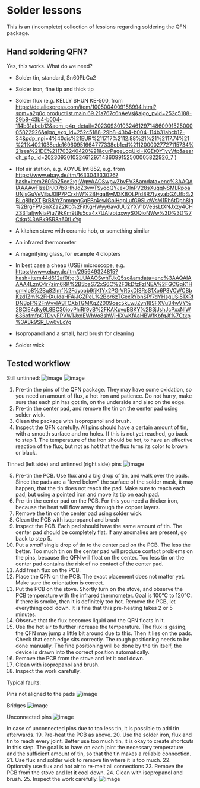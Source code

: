 # Solder lessons

This is an (incomplete) collection of lessions regarding soldering the QFN package.

## Hand soldering QFN?

Yes, this works. What do we need?

- Solder tin, standard, Sn60PbCu2
- Solder iron, fine tip and thick tip
- Solder flux (e.g. KELLY SHUN KE-500, from https://de.aliexpress.com/item/1005004009158994.html?spm=a2g0o.productlist.main.69.21a767c6hAeVsj&algo_pvid=252c5188-29b8-43b4-b004-114b31abcb12&aem_p4p_detail=2023093010324612971486099152500005822926&algo_exp_id=252c5188-29b8-43b4-b004-114b31abcb12-34&pdp_npi=4%40dis%21EUR%2117.17%2112.88%21%21%2117.74%21%21%4021038edc16960951664777338eb1ed%2112000027727115734%21sea%21DE%211703240420%21&curPageLogUid=KGEtOY1yyVfp&search_p4p_id=2023093010324612971486099152500005822926_7 )
- Hot air station, e.g. AOYUE Int 852, e.g. from https://www.ebay.de/itm/163304333026?hash=item2605b25ee2:g:WqwAAOSwpwZbvFV3&amdata=enc%3AAQAIAAAAwFlzeDrJO7b8HhJdZ3vwTSyqoQYJexOlnPV28sXuqqNSMLRpoaUNjsGuVeVEaJ0IP7PCrxhW%2BHqaBwM3KBOLPfd8R7fyxyabGZUfb%2BLq8ifpXTjBrB8YrZpmgegGgEBr4ewlGoiHqpLufG9SLcWsM1Rh6tDph8lg%2BrgFPVSnXZaZ2Kb%2FitKgHWyy6avdUU2YXV1bVeSsLtXNJxzy4CHZ33TafjwNiaPju79kKm9t9u5ca4x7UAIzbtqxwySOQioNWw%3D%3D%7Ctkp%3ABk9SR8a60fLcYg

- A kitchen stove with ceramic hob, or something similar
- An infrared thermometer
- A magnifying glass, for example 4 diopters
- In best case a cheap (USB) microscope, e.g. https://www.ebay.de/itm/295649324815?hash=item44d612af0f:g:3UUAAOSwhTJkQ5sc&amdata=enc%3AAQAIAAAA4LznO4r7zim6RK%2B5baS72xS6C%2F3kDfzFzlNEA%2FGCGgK1HgmkIp8%2Bq82Imf%2Fdyopb9fjKfYx2PGrVR5xDISRsS1Xo6P3VCWCBbKzd1Zm%2FHXuldaHFAjJGZPeL%2Bbr6zTGexRYbnSPf7dYHsgUSi51XRfDNBpF%2FnVvvlABTOXbTGMXqZ2009oec5kLwJZyn18SFXVu34wVY%2BCIE4dky9L8BC30iovPhiRf9vB%2FKAKpvqBBKY%2B3jJshJcPxxNIW636ofmfpGTDvyFPVW1JxdEWhVo8shWjHiXwKfAaHBWfKbfqJf%7Ctkp%3ABk9SR_Lw6vLcYg
- Isopropanol and a small, hard brush for cleaning
- Solder wick

## Tested workflow

Still untinned:
![image](2023-09-10_QCA7005_angleview_untinned.jpg)
![image](2023-09-10_QCA7005_sideview_untinned.jpg)

1. Pre-tin the pins of the QFN package. They may have some oxidation, so you need an amount of flux, a hot iron and patience. Do not hurry, make sure that each pin has got tin, on the underside and also on the edge.
2. Pre-tin the center pad, and remove the tin on the center pad using solder wick.
3. Clean the package with isopropanol and brush.
4. Inspect the QFN carefully. All pins should have a certain amount of tin, with a smooth surface and no holes. If this is not yet reached, go back to step 1. The temperature of the iron should be hot, to have an effective reaction of the flux, but not as hot that the flux turns its color to brown or black.

Tinned (left side) and untinned (right side) pins
![image](tinned_and_untinned_pins.jpg)

5. Pre-tin the PCB. Use flux and a big drop of tin, and walk over the pads. Since the pads are a "level below" the surface of the solder mask, it may happen, that the tin does not reach the pad. Make sure to reach each pad, but using a pointed iron and move its tip on each pad.
6. Pre-tin the center pad on the PCB. For this you need a thicker iron, because the heat will flow away through the copper layers.
7. Remove the tin on the center pad using solder wick.
8. Clean the PCB with isopropanol and brush 
9. Inspect the PCB. Each pad should have the same amount of tin. The center pad should be completely flat. If any anomalies are present, go back to step 5.
10. Put a _small_ single drop of tin to the center pad on the PCB. The less the better. Too much tin on the center pad will produce contact problems on the pins, because the QFN will float on the center. Too less tin on the center pad contains the risk of no contact of the center pad.
11. Add fresh flux on the PCB.
12. Place the QFN on the PCB. The exact placement does not matter yet. Make sure the orientation is correct.
13. Put the PCB on the stove. Shortly turn on the stove, and observe the PCB temperature with the infrared thermometer. Goal is 100°C to 120°C. If there is smoke, then it is definitely too hot. Remove the PCB, let everything cool down. It is fine that this pre-heating takes 2 or 5 minutes.
14. Observe that the flux becomes liquid and the QFN floats in it.
15. Use the hot air to further increase the temperature. The flux is gasing, the QFN may jump a little bit around due to this. Then it lies on the pads. Check that each edge sits correctly. The rough positioning needs to be done manually. The fine positioning will be done by the tin itself, the device is drawn into the correct position automatically.
16. Remove the PCB from the stove and let it cool down.
17. Clean with isopropanol and brush.
18. Inspect the work carefully.

Typical faults:

Pins not aligned to the pads
![image](solderfail_pins_not_aligned.jpg)

Bridges
![image](solderfail_bridges.jpg)

Unconnected pins
![image](solderfail_unconnectedpins.jpg)

In case of unconnected pins due to too less tin, it is possible to add tin afterwards.
19. Pre-heat the PCB as above.
20. Use the solder iron, flux and tin to reach every joint. Better use too much tin, it is okay to create shortcuts in this step. The goal is to have on each joint the necessary temperature and the sufficient amount of tin, so that the tin makes a reliable connection.
21. Use flux and solder wick to remove tin where it is too much.
22. Optionally use flux and hot air to re-melt all connections
23. Remove the PCB from the stove and let it cool down.
24. Clean with isopropanol and brush.
25. Inspect the work carefully.
![image](solderlesson_additional_tin_helps.jpg)



